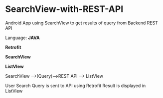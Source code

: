 # SearchView-with-REST-API
Android App using SearchView to get results of query from Backend REST API

  Language: **JAVA**

  **Retrofit**
  
  **SearchView**
  
  **ListVIew**


SearchView -->(Query)-->REST API --> ListView

User Search Query is sent to API using Retrofit
Result is displayed in ListView

